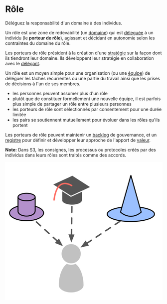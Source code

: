 # Rôle

<summary>
Déléguez la responsabilité d'un domaine à des individus.
</summary>

Un rôle est une zone de redevabilité (un [domaine](glossary:domain)) qui est [déleguée](glossary:delegation) à un individu (le **porteur de rôle**), agissant et décidant en autonomie selon les contraintes du domaine du rôle.

Les porteurs de rôle président à la création d'une [stratégie](glossary:strategy) sur la façon dont ils tiendront leur domaine. Ils développent leur stratégie en collaboration avec le [délégant](glossary:delegator).

Un rôle est un moyen simple pour une organisation (ou une [équipe](glossary:team)) de déléguer les tâches récurrentes ou une partie du travail ainsi que les prises de décisions à l'un de ses membres.

- les personnes peuvent assumer plus d'un rôle
- plutôt que de constituer formellement une nouvelle équipe, il est parfois plus simple de partager un rôle entre plusieurs personnes
- les porteurs de rôle sont sélectionnés par consentement pour une durée limitée
- les pairs se soutiennent mutuellement pour évoluer dans les rôles qu'ils portent

Les porteurs de rôle peuvent maintenir un [backlog](glossary:backlog) de gouvernance, et un [registre](glossary:logbook) pour définir et développer leur approche de l'apport de [valeur](glossary:value).

**Note:** Dans S3, les consignes, les processus ou protocoles créés par des individus dans leurs rôles sont traités comme des accords.

![Les personnes peuvent assumer plus d'un rôle](img/illustrations/roles.png)